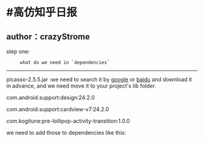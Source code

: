 #高仿知乎日报
============

author：crazyStrome
-------------------

step one:

         what do we need in `dependencies`
------------------------

  picasso-2.5.5.jar       :we need to search it by [google](www.google.com) or [baidu](www.baidu.com)
                           and download it in advance, and we need move it to your project's lib folder.
                           
  com.android.support:design:24.2.0
  
  com.android.support:cardview-v7:24.2.0
  
  com.kogitune:pre-lollipop-activity-transition:1.0.0
  
  we need to add those to dependencies like this:
  
  

